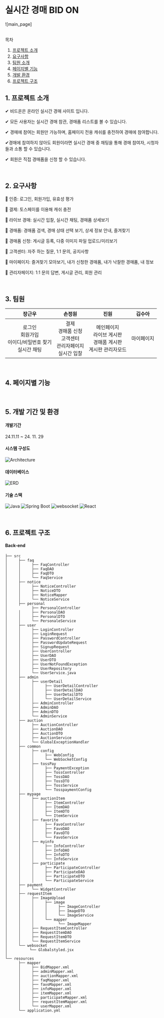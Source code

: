 # 실시간 경매 BID ON
![main_page]
  
<br>

<summary>목차</summary>

1. [프로젝트 소개](#intro)
2. [요구사항](#reqirements)
3. [팀원 소개](#members)
4. [페이지별 기능](#page)
5. [개발 환경](#env)
6. [프로젝트 구조](#tree)


## 1. <span id="intro">프로젝트 소개</span>

✔ 비드온은 온라인 실시간 경매 사이트 입니다.

✔ 모든 사용자는 실시간 경매 참관, 경매품 리스트를 볼 수 있습니다.

✔ 경매에 참여는 회원만 가능하며, 홈페이지 전용 캐쉬를 충전하여 경매에 참여합니다.

✔경매에 참여하지 않아도 회원이라면 실시간 경매 중 채팅을 통해 경매 참여자, 시청자들과 소통 할 수 있습니다.

✔ 회원은 직접 경매품을 신청 할 수 있습니다.

<br>

## 2. <span id="reqirements">요구사항</span>

📁 인증: 로그인, 회원가입, 유효성 평가

📁 결제: 토스페이를 이용해 캐쉬 충전

📁 라이브 경매: 실시간 입찰, 실시간 채팅, 경매품 상세보기

📁 경매품: 경매품 검색, 경매 상태 선택 보기, 상세 정보 안내, 즐겨찾기

📁 경매품 신청: 게시글 등록, 다중 이미지 파일 업로드/미리보기

📁 고객센터: 자주 하는 질문,  1:1 문의, 공지사항

📁 마이페이지: 즐겨찾기 모아보기, 내가 신청한 경매품, 내가 낙찰한 경매품, 내 정보

📁 관리자페이지: 1:1 문의 답변, 게시글 관리, 회원 관리

<br>
  
## 3. <span id="members">팀원</span>
| **장근우** | **손정원** | **진원** | **김수아** |
| :-------: | :-------: | :-------: | :-------: |
| 로그인 <br>회원가입 <br>이이디/비밀번호 찾기 <br>실시간 채팅 | 결제 <br> 경매품 신청 <br>고객센터 <br>관리자페이지 <br>실시간 입찰 | 메인페이지 <br> 라이브 게시판 <br> 경매품 게시판 <br>게시판 관리자모드 | 마이페이지 | 

<br>

## 4. <span id="page">페이지별 기능</span>


<br>

## 5. <span id="env">개발 기간 및 환경</span>

#### 개발기간 
24.11.11 ~ 24. 11. 29

#### 시스템 구성도
<img src="" alt="Architecture" />

#### 데이터베이스
<img src="" alt="ERD" />

#### 기술 스택
<p>
  <img src="https://img.shields.io/badge/Java-007396?style=for-the-badge&logo=OpenJDK&logoColor=white" alt="Java" />
  <img src="https://img.shields.io/badge/Spring%20Boot-6DB33F?style=for-the-badge&logo=Spring&logoColor=white" alt="Spring Boot" />
  <img src="https://img.shields.io/badge/WebSocket-61DAFB?style=for-the-badge&logo=WebSocket&logoColor=white" alt="websocket" />
  <img src="https://img.shields.io/badge/React-61DAFB?style=for-the-badge&logo=React&logoColor=white" alt="React" />
</p>

<br>

## 6. <sapn id="tree">프로젝트 구조</span>

#### Back-end

```
├── src
│     ├── faq
│     │     ├── FaqController
│     │     ├── FaqDAO
│     │     ├── FaqDTO
│     │     └── FaqService
│     ├── notice
│     │     ├── NoticeController
│     │     ├── NoticeDTO
│     │     ├── NoticeMapper
│     │     └── NoticeService
│     ├── personal
│           ├── PersonalController
│     │     ├── PersonalDAO
│     │     ├── PersonalDTO
│     │     └── PersonaleService
│     ├── user
│     │     ├── LoginController
│     │     ├── LoginRequest
│     │     ├── PasswordController
│     │     ├── PasswordUpdateRequest
│     │     ├── SignupRequest
│     │     ├── UserController
│     │     ├── UserDAO
│     │     ├── UserDTO
│     │     ├── UserNotFoundException
│     │     ├── UserRepository
│     │     └── UserService.java
│     ├── admin
│     │     ├── userDetail
│     │     │     ├── UserDetailController
│     │     │     ├── UserDetailDAO
│     │     │     ├── UserDetailDTO
│     │     │     └── UserDetailService
│     │     ├── AdminController
│     │     ├── AdminDAO
│     │     ├── AdminDTO
│     │     └── AdminService
│     ├── auction
│     │     ├── AuctionController
│     │     ├── AuctionDAO
│     │     ├── AuctionDTO
│     │     ├── AuctionService
│     │     └── GlobalExceptionHandler
│     ├── common
│     │     ├── config
│     │     │     ├── WebConfig
│     │     │     └── WebSocketConfig
│     │     ├── tossPay
│     │     │     ├── PaymentException
│     │     │     ├── TossController
│     │     │     ├── TossDAO
│     │     │     ├── TossDTO
│     │     │     ├── TossService
│     │     │     └── TosspaymentConfig
│     ├── mypage
│     │     ├── auctionItem
│     │     │     ├── ItemController
│     │     │     ├── ItemDAO
│     │     │     ├── ItemDTO
│     │     │     └── ItemService
│     │     ├── favorite
│     │     │     ├── FavoController
│     │     │     ├── FavoDAO
│     │     │     ├── FavoDTO
│     │     │     └── FavoService
│     │     ├── myinfo
│     │     │     ├── InfoController
│     │     │     ├── InfoDAO
│     │     │     ├── InfoDTO
│     │     │     └── InfoService
│     │     ├── participate
│     │     │     ├── ParticipateController
│     │     │     ├── ParticipateDAO
│     │     │     ├── ParticipateDTO
│     │     │     └── ParticipateService
│     ├── payment
│     │     └── WidgetController
│     ├── requestItem
│     │     ├── ImageUpload
│     │     │     ├── image
│     │     │     │     ├── ImageController
│     │     │     │     ├── ImageDTO
│     │     │     │     └── ImageService
│     │     │     └── mapper
│     │     │           └── ImageMapper
│     │     ├── RequestItemController
│     │     ├── RequestItemDAO
│     │     ├── RequestItemDTO
│     │     └── RequestItemService
│     └── websocket
│          └── Globalstyled.jsx
│              
└── resources
      ├── mapper
      │     ├── BidMapper.xml
      │     ├── adminMapper.xml
      │     ├── auctionMapper.xml
      │     ├── faqMapper.xml
      │     ├── favoMapper.xml
      │     ├── infoMapper.xml
      │     ├── itemMapper.xml
      │     ├── participateMapper.xml
      │     ├── requestItemMapper.xml
      │     └── userMapper.xml
      └── application.yml 
  
